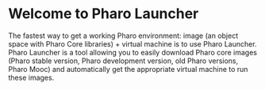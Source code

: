 # Welcome to Pharo Launcher

The fastest way to get a working Pharo environment: image (an object space with Pharo Core libraries) + virtual machine is to use Pharo Launcher. Pharo Launcher is a tool allowing you to easily download Pharo core images (Pharo stable version, Pharo development version, old Pharo versions, Pharo Mooc) and automatically get the appropriate virtual machine to run these images. 